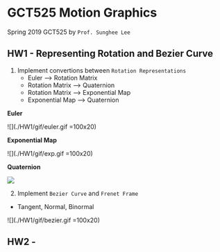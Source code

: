 # GCT525 Motion Graphics
Spring 2019 GCT525 by `Prof. Sunghee Lee`

## HW1 - Representing Rotation and Bezier Curve
1. Implement convertions between `Rotation Representations`
      * Euler --> Rotation Matrix
      * Rotation Matrix --> Quaternion
      * Rotation Matrix --> Exponential Map
      * Exponential Map --> Quaternion


**Euler**

![](./HW1/gif/euler.gif =100x20)

**Exponential Map**

![](./HW1/gif/exp.gif =100x20)

**Quaternion**

![](./HW1/gif/quat.gif=100x20)

2. Implement `Bezier Curve` and `Frenet Frame`
  * Tangent, Normal, Binormal  
  
![](./HW1/gif/bezier.gif =100x20)

## HW2 -
